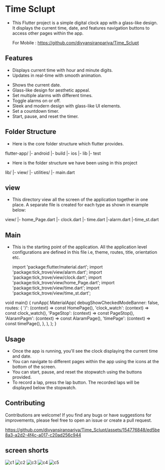 # Time Sclupt

- This Flutter project is a simple digital clock app with a glass-like design. It displays the current time, date, and features navigation buttons to access other pages within the app.
 
  For Mobile : https://github.com/divyansiranpariya/Time_Sclupt

## Features
- Displays current time with hour and minute digits.
- Updates in real-time with smooth animation.
* Shows the current date.
* Glass-like design for aesthetic appeal.
*  Set multiple alarms with different times.
*  Toggle alarms on or off.
*  Sleek and modern design with glass-like UI elements.
* Set a countdown timer.
*  Start, pause, and reset the timer.
 

## Folder Structure
* Here is the core folder structure which flutter provides.

 flutter-app/
 |- android
 |- build
 |- ios
 |- lib
 |- test

* Here is the folder structure we have been using in this project

 lib/
|- view/
|- utilities/
|- main.dart

## view
- This directory view all the screen of the application together in one place. A separate file is created for each type as shown in example below:

 view/
|- home_Page.dart
|- clock.dart
|- time.dart
|-alarm.dart
|-time_st.dart

## Main
* This is the starting point of the application. All the application level configurations are defined in this file i.e, theme, routes, title, orientation etc.

  import 'package:flutter/material.dart';
  import 'package:tick_trove/view/alarm.dart';
  import 'package:tick_trove/view/clock.dart';
  import 'package:tick_trove/view/home_Page.dart';
  import 'package:tick_trove/view/time.dart';
  import 'package:tick_trove/view/time_st.dart';

void main() {
runApp(
MaterialApp(
debugShowCheckedModeBanner: false,
routes: {
'/': (context) => const HomePage(),
'clock_watch': (context) => const clock_watch(),
'PageStop': (context) => const PageStop(),
'AlaramPagm': (context) => const AlaramPage(),
'timePage': (context) => const timePage(),
},
),
);
}

## Usage
* Once the app is running, you'll see the clock displaying the current time and date.
* You can navigate to different pages within the app using the icons at the bottom of the screen.
* You can start, pause, and reset the stopwatch using the buttons provided.
* To record a lap, press the lap button. The recorded laps will be displayed below the stopwatch.

## Contributing
Contributions are welcome! If you find any bugs or have suggestions for improvements, please feel free to open an issue or create a pull request.

https://github.com/divyansiranpariya/Time_Sclupt/assets/154776848/ed5be8a3-a2d2-4f4c-a017-c20ad256c944


## screen shorts

![c1](https://github.com/divyansiranpariya/Time_Sclupt/assets/154776848/3d72459f-cef9-4f6a-b3e2-b8527b2b25aa)
![c2](https://github.com/divyansiranpariya/Time_Sclupt/assets/154776848/d7765bd1-32f2-452c-86ef-0698b8b9b42a)
![c3](https://github.com/divyansiranpariya/Time_Sclupt/assets/154776848/2fea2abb-d656-4ff9-b232-c6176cb99867)
![c4](https://github.com/divyansiranpariya/Time_Sclupt/assets/154776848/86613dc7-b9d8-4cb5-b5bf-c6b54a95bf6b)
![c5](https://github.com/divyansiranpariya/Time_Sclupt/assets/154776848/9cb705cc-fdd6-4a45-af84-b27ee1821b53)
